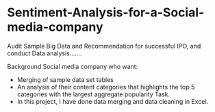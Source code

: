 # Sentiment-Analysis-for-a-Social-media-company
Audit Sample Big Data and Recommendation for successful IPO, and conduct Data analysis.......

Background
Social media company who want:

- Merging of sample data set tables
- An analysis of their content categories that highlights the top 5 categories with the largest aggregate popularity
Task.
- In this project, I have done data merging and data cleaning in Excel.
